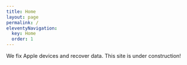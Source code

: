 ```yaml
---
title: Home
layout: page
permalink: /
eleventyNavigation:
  key: Home
  order: 1
---
```

We fix Apple devices and recover data. This site is under construction!
